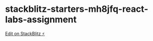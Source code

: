 # stackblitz-starters-mh8jfq-react-labs-assignment

[Edit on StackBlitz ⚡️](https://stackblitz.com/edit/stackblitz-starters-mh8jfq)
